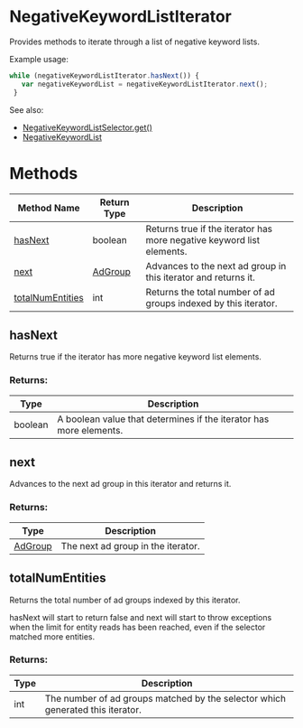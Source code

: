 # NegativeKeywordListIterator
Provides methods to iterate through a list of negative keyword lists.

Example usage:
```javascript
while (negativeKeywordListIterator.hasNext()) {
   var negativeKeywordList = negativeKeywordListIterator.next();
 }
```

See also:
- [NegativeKeywordListSelector.get()](./NegativeKeywordListSelector#get)
- [NegativeKeywordList](./NegativeKeywordList)

# Methods
|Method Name|Return Type|Description|
|-|-|-
[hasNext](#hasnext)|boolean|Returns true if the iterator has more negative keyword list elements.
[next](#next)|[AdGroup](./AdGroup)|Advances to the next ad group in this iterator and returns it.<br />
[totalNumEntities](#totalnumentities)|int|Returns the total number of ad groups indexed by this iterator.

## <a name="hasnext"></a>hasNext
Returns true if the iterator has more negative keyword list elements.
### Returns:
|Type|Description|
|-|-
boolean|A boolean value that determines if the iterator has more elements.

## <a name="next"></a>next
Advances to the next ad group in this iterator and returns it.

### Returns:
|Type|Description|
|-|-
[AdGroup](./AdGroup)|The next ad group in the iterator.

## <a name="totalnumentities"></a>totalNumEntities
Returns the total number of ad groups indexed by this iterator.


hasNext will start to return false and next will start to throw exceptions when the limit for entity reads has been reached, even if the selector matched more entities.
### Returns:
|Type|Description|
|-|-
int|The number of ad groups matched by the selector which generated this iterator.

